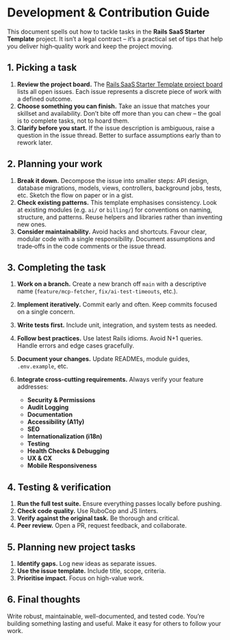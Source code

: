 
# Development & Contribution Guide

This document spells out how to tackle tasks in the **Rails SaaS Starter Template** project. It isn’t a legal contract – it’s a practical set of tips that help you deliver high‑quality work and keep the project moving.

## 1. Picking a task

1. **Review the project board.** The [Rails SaaS Starter Template project board](https://github.com/users/mitchellfyi/projects/2) lists all open issues. Each issue represents a discrete piece of work with a defined outcome.  
2. **Choose something you can finish.** Take an issue that matches your skillset and availability. Don’t bite off more than you can chew – the goal is to complete tasks, not to hoard them.  
3. **Clarify before you start.** If the issue description is ambiguous, raise a question in the issue thread. Better to surface assumptions early than to rework later.

## 2. Planning your work

1. **Break it down.** Decompose the issue into smaller steps: API design, database migrations, models, views, controllers, background jobs, tests, etc. Sketch the flow on paper or in a gist.  
2. **Check existing patterns.** This template emphasises consistency. Look at existing modules (e.g. `ai/` or `billing/`) for conventions on naming, structure, and patterns. Reuse helpers and libraries rather than inventing new ones.  
3. **Consider maintainability.** Avoid hacks and shortcuts. Favour clear, modular code with a single responsibility. Document assumptions and trade‑offs in the code comments or the issue thread.

## 3. Completing the task

1. **Work on a branch.** Create a new branch off `main` with a descriptive name (`feature/mcp-fetcher`, `fix/ai-test-timeouts`, etc.).  
2. **Implement iteratively.** Commit early and often. Keep commits focused on a single concern.  
3. **Write tests first.** Include unit, integration, and system tests as needed.  
4. **Follow best practices.** Use latest Rails idioms. Avoid N+1 queries. Handle errors and edge cases gracefully.  
5. **Document your changes.** Update READMEs, module guides, `.env.example`, etc.  
6. **Integrate cross-cutting requirements.** Always verify your feature addresses:

   - **Security & Permissions**
   - **Audit Logging**
   - **Documentation**
   - **Accessibility (A11y)**
   - **SEO**
   - **Internationalization (i18n)**
   - **Testing**
   - **Health Checks & Debugging**
   - **UX & CX**
   - **Mobile Responsiveness**

## 4. Testing & verification

1. **Run the full test suite.** Ensure everything passes locally before pushing.  
2. **Check code quality.** Use RuboCop and JS linters.  
3. **Verify against the original task.** Be thorough and critical.  
4. **Peer review.** Open a PR, request feedback, and collaborate.

## 5. Planning new project tasks

1. **Identify gaps.** Log new ideas as separate issues.  
2. **Use the issue template.** Include title, scope, criteria.  
3. **Prioritise impact.** Focus on high-value work.

## 6. Final thoughts

Write robust, maintainable, well-documented, and tested code. You’re building something lasting and useful. Make it easy for others to follow your work.
